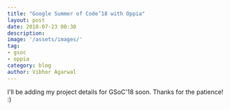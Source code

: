 ```yaml
---
title: "Google Summer of Code’18 with Oppia"
layout: post
date: 2018-07-23 00:30
description:
image: '/assets/images/'
tag:
- gsoc
- oppia
category: blog
author: Vibhor Agarwal
---
```


I'll be adding my project details for GSoC'18 soon. Thanks for the patience! :)
